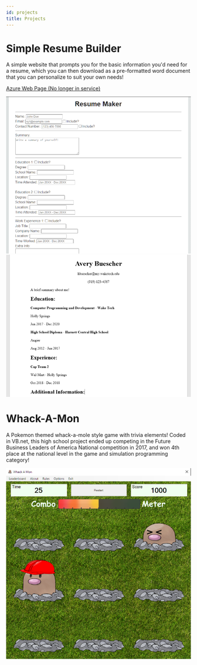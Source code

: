 ```yaml
---
id: projects
title: Projects
---
```


<h1>Simple Resume Builder</h1>

<p>A simple website that prompts you for the basic information you'd need for a resume, which you can then download as a pre-formatted word document that you can personalize to suit your own needs!</p>

[Azure Web Page (No longer in service)](https://aresumebuilder.azurewebsites.net/)

![Simple Resume Builder](./assets/ResumeProject.png)
![Simple Resume Builder](./assets/ResumeProject2.png)


<h1>Whack-A-Mon</h1>

<p>A Pokemon themed whack-a-mole style game with trivia elements! Coded in VB.net, this high school project ended up competing in the Future Business Leaders of America National competition in 2017, and won 4th place at the national level in the game and simulation programming category!</p>

![Whack-A-Mon](./assets/WhackAMon.png)
